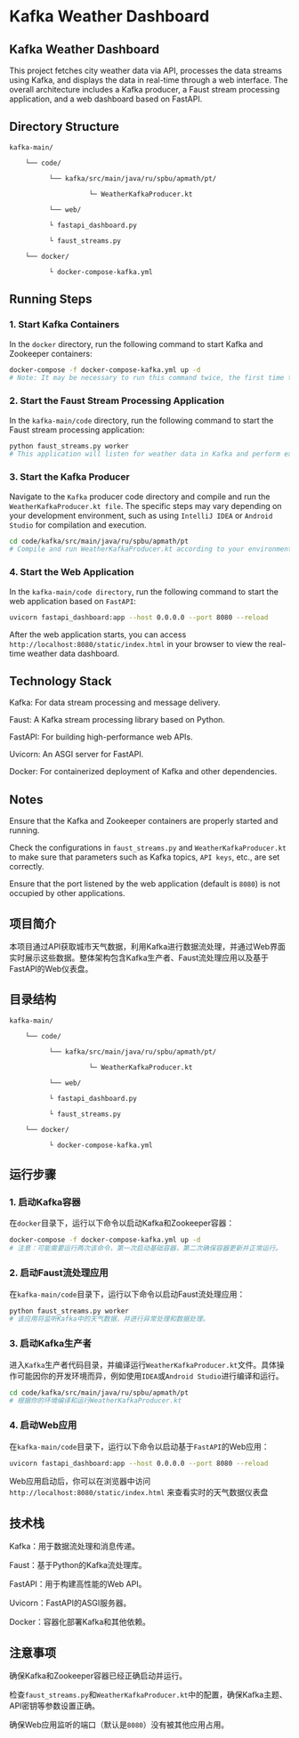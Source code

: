# Kafka Weather Dashboard
 
## Kafka Weather Dashboard
 
This project fetches city weather data via API, processes the data streams using Kafka, and displays the data in real-time through a web interface. 
The overall architecture includes a Kafka producer, a Faust stream processing application, and a web dashboard based on FastAPI.
 
## Directory Structure
    kafka-main/

        └── code/

              └── kafka/src/main/java/ru/spbu/apmath/pt/

                        └─ WeatherKafkaProducer.kt

              └── web/

              └ fastapi_dashboard.py

              └ faust_streams.py

        └── docker/

              └ docker-compose-kafka.yml

## Running Steps
 
### 1. Start Kafka Containers
In the `docker` directory, run the following command to start Kafka and Zookeeper containers: 
```sh
docker-compose -f docker-compose-kafka.yml up -d
# Note: It may be necessary to run this command twice, the first time to start the base containers, and the second time to ensure they are updated and running properly.
```

### 2. Start the Faust Stream Processing Application
In the `kafka-main/code` directory, run the following command to start the Faust stream processing application:
```sh
python faust_streams.py worker
# This application will listen for weather data in Kafka and perform exception handling and data processing.
```

### 3. Start the Kafka Producer
Navigate to the `Kafka` producer code directory and compile and run the `WeatherKafkaProducer.kt file`. 
The specific steps may vary depending on your development environment, such as using `IntelliJ IDEA` or `Android Studio` for compilation and execution.
```sh
cd code/kafka/src/main/java/ru/spbu/apmath/pt
# Compile and run WeatherKafkaProducer.kt according to your environment.
```

### 4. Start the Web Application
In the `kafka-main/code directory`, run the following command to start the web application based on `FastAPI`:
```sh
uvicorn fastapi_dashboard:app --host 0.0.0.0 --port 8080 --reload
```
After the web application starts, you can access `http://localhost:8080/static/index.html` in your browser to view the real-time weather data dashboard.

## Technology Stack
Kafka: For data stream processing and message delivery.

Faust: A Kafka stream processing library based on Python.

FastAPI: For building high-performance web APIs.

Uvicorn: An ASGI server for FastAPI.

Docker: For containerized deployment of Kafka and other dependencies.

## Notes
Ensure that the Kafka and Zookeeper containers are properly started and running.

Check the configurations in `faust_streams.py` and `WeatherKafkaProducer.kt` to make sure that parameters such as Kafka topics, `API keys`, etc., are set correctly.

Ensure that the port listened by the web application (default is `8080`) is not occupied by other applications.


## 项目简介
 
本项目通过API获取城市天气数据，利用Kafka进行数据流处理，并通过Web界面实时展示这些数据。整体架构包含Kafka生产者、Faust流处理应用以及基于FastAPI的Web仪表盘。
 
## 目录结构
    kafka-main/

        └── code/

              └── kafka/src/main/java/ru/spbu/apmath/pt/

                        └─ WeatherKafkaProducer.kt

              └── web/

              └ fastapi_dashboard.py

              └ faust_streams.py

        └── docker/

              └ docker-compose-kafka.yml

## 运行步骤
 
### 1. 启动Kafka容器
在`docker`目录下，运行以下命令以启动Kafka和Zookeeper容器： 
```sh
docker-compose -f docker-compose-kafka.yml up -d
# 注意：可能需要运行两次该命令，第一次启动基础容器，第二次确保容器更新并正常运行。
```

### 2. 启动Faust流处理应用
在`kafka-main/code`目录下，运行以下命令以启动Faust流处理应用：
```sh
python faust_streams.py worker
# 该应用将监听Kafka中的天气数据，并进行异常处理和数据处理。
```

### 3. 启动Kafka生产者
进入`Kafka`生产者代码目录，并编译运行`WeatherKafkaProducer.kt`文件。具体操作可能因你的开发环境而异，例如使用`IDEA`或`Android Studio`进行编译和运行。
```sh
cd code/kafka/src/main/java/ru/spbu/apmath/pt
# 根据你的环境编译和运行WeatherKafkaProducer.kt
```

### 4. 启动Web应用
在`kafka-main/code`目录下，运行以下命令以启动基于`FastAPI`的Web应用：
```sh
uvicorn fastapi_dashboard:app --host 0.0.0.0 --port 8080 --reload
```
Web应用启动后，你可以在浏览器中访问 `http://localhost:8080/static/index.html` 来查看实时的天气数据仪表盘

## 技术栈
Kafka：用于数据流处理和消息传递。

Faust：基于Python的Kafka流处理库。

FastAPI：用于构建高性能的Web API。

Uvicorn：FastAPI的ASGI服务器。

Docker：容器化部署Kafka和其他依赖。

## 注意事项
确保Kafka和Zookeeper容器已经正确启动并运行。

检查`faust_streams.py`和`WeatherKafkaProducer.kt`中的配置，确保Kafka主题、API密钥等参数设置正确。

确保Web应用监听的端口（默认是`8080`）没有被其他应用占用。
